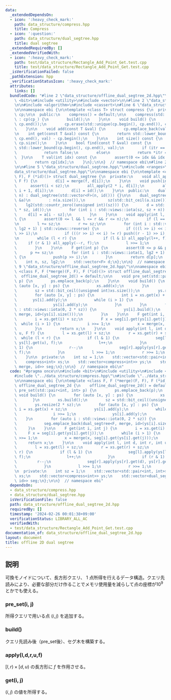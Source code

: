 ```yaml
---
data:
  _extendedDependsOn:
  - icon: ':heavy_check_mark:'
    path: data_structure/compress.hpp
    title: Compress
  - icon: ':question:'
    path: data_structure/dual_segtree.hpp
    title: dual segtree
  _extendedRequiredBy: []
  _extendedVerifiedWith:
  - icon: ':heavy_check_mark:'
    path: test/data_structure/Rectangle_Add_Point_Get.test.cpp
    title: test/data_structure/Rectangle_Add_Point_Get.test.cpp
  _isVerificationFailed: false
  _pathExtension: hpp
  _verificationStatusIcon: ':heavy_check_mark:'
  attributes:
    links: []
  bundledCode: "#line 2 \"data_structure/offline_dual_segtree_2d.hpp\"\n\n#include\
    \ <bit>\n#include <utility>\n#include <vector>\n\n#line 2 \"data_structure/compress.hpp\"\
    \n\n#include <algorithm>\n#include <cassert>\n#line 6 \"data_structure/compress.hpp\"\
    \n\nnamespace ebi {\n\ntemplate <class T> struct compress {\n  private:\n    std::vector<T>\
    \ cp;\n\n  public:\n    compress() = default;\n\n    compress(std::vector<T> cp_)\
    \ : cp(cp_) {\n        build();\n    }\n\n    void build() {\n        std::sort(cp.begin(),\
    \ cp.end());\n        cp.erase(std::unique(cp.begin(), cp.end()), cp.end());\n\
    \    }\n\n    void add(const T &val) {\n        cp.emplace_back(val);\n    }\n\
    \n    int get(const T &val) const {\n        return std::lower_bound(cp.begin(),\
    \ cp.end(), val) - cp.begin();\n    }\n\n    int size() const {\n        return\
    \ cp.size();\n    }\n\n    bool find(const T &val) const {\n        auto itr =\
    \ std::lower_bound(cp.begin(), cp.end(), val);\n        if (itr == cp.end())\n\
    \            return false;\n        else\n            return *itr == val;\n  \
    \  }\n\n    T val(int idx) const {\n        assert(0 <= idx && idx < (int)cp.size());\n\
    \        return cp[idx];\n    }\n};\n\n}  // namespace ebi\n#line 2 \"data_structure/dual_segtree.hpp\"\
    \n\n#line 5 \"data_structure/dual_segtree.hpp\"\n#include <ranges>\n#line 7 \"\
    data_structure/dual_segtree.hpp\"\n\nnamespace ebi {\n\ntemplate <class F, F (*merge)(F,\
    \ F), F (*id)()> struct dual_segtree {\n  private:\n    void all_apply(int i,\
    \ F f) {\n        d[i] = merge(f, d[i]);\n    }\n\n    void push(int i) {\n  \
    \      assert(i < sz);\n        all_apply(2 * i, d[i]);\n        all_apply(2 *\
    \ i + 1, d[i]);\n        d[i] = id();\n    }\n\n  public:\n    dual_segtree(int\
    \ n) : dual_segtree(std::vector<F>(n, id())) {}\n\n    dual_segtree(const std::vector<F>\
    \ &a)\n        : n(a.size()),\n          sz(std::bit_ceil(a.size())),\n      \
    \    lg2(std::countr_zero((unsigned int)(sz))) {\n        d = std::vector<F>(2\
    \ * sz, id());\n        for (int i : std::views::iota(sz, sz + n)) {\n       \
    \     d[i] = a[i - sz];\n        }\n    }\n\n    void apply(int l, int r, F f)\
    \ {\n        assert(0 <= l && l <= r && r <= n);\n        if (l == r) return;\n\
    \n        l += sz;\n        r += sz;\n\n        for (int i : std::views::iota(1,\
    \ lg2 + 1) | std::views::reverse) {\n            if (((l >> i) << i) != l) push(l\
    \ >> i);\n            if (((r >> i) << i) != r) push((r - 1) >> i);\n        }\n\
    \n        while (l < r) {\n            if (l & 1) all_apply(l++, f);\n       \
    \     if (r & 1) all_apply(--r, f);\n            l >>= 1;\n            r >>= 1;\n\
    \        }\n    }\n\n    F get(int p) {\n        assert(0 <= p && p < n);\n  \
    \      p += sz;\n        for (int i : std::views::iota(1, lg2 + 1) | std::views::reverse)\
    \ {\n            push(p >> i);\n        }\n        return d[p];\n    }\n\n  private:\n\
    \    int n, sz, lg2;\n    std::vector<F> d;\n};\n\n}  // namespace ebi\n#line\
    \ 9 \"data_structure/offline_dual_segtree_2d.hpp\"\n\nnamespace ebi {\n\ntemplate\
    \ <class F, F (*merge)(F, F), F (*id)()> struct offline_dual_segtree_2d {\n  \
    \  offline_dual_segtree_2d() = default;\n\n    void pre_set(std::pair<int, int>\
    \ p) {\n        ps.emplace_back(p);\n    }\n\n    void build() {\n        for\
    \ (auto [x, y] : ps) {\n            xs.add(x);\n        }\n        xs.build();\n\
    \        sz = std::bit_ceil((unsigned int)xs.size());\n        ys.resize(2 * sz);\n\
    \        for (auto [x, y] : ps) {\n            int i = xs.get(x) + sz;\n     \
    \       ys[i].add(y);\n            while (i > 1) {\n                i >>= 1;\n\
    \                ys[i].add(y);\n            }\n        }\n        for (auto i\
    \ : std::views::iota(0, 2 * sz)) {\n            ys[i].build();\n            seg.emplace_back(dual_segtree<F,\
    \ merge, id>(ys[i].size()));\n        }\n    }\n\n    F get(int i, int j) {\n\
    \        i = xs.get(i) + sz;\n        F x = seg[i].get(ys[i].get(j));\n      \
    \  while (i > 1) {\n            i >>= 1;\n            x = merge(x, seg[i].get(ys[i].get(j)));\n\
    \        }\n        return x;\n    }\n\n    void apply(int l, int d, int r, int\
    \ u, F f) {\n        l = xs.get(l) + sz;\n        r = xs.get(r) + sz;\n      \
    \  while (l < r) {\n            if (l & 1) {\n                seg[l].apply(ys[l].get(d),\
    \ ys[l].get(u), f);\n                l++;\n            }\n            if (r &\
    \ 1) {\n                r--;\n                seg[r].apply(ys[r].get(d), ys[r].get(u),\
    \ f);\n            }\n            l >>= 1;\n            r >>= 1;\n        }\n\
    \    }\n\n  private:\n    int sz = 1;\n    std::vector<std::pair<int, int>> ps;\n\
    \    compress<int> xs;\n    std::vector<compress<int>> ys;\n    std::vector<dual_segtree<F,\
    \ merge, id>> seg;\n};\n\n}  // namespace ebi\n"
  code: "#pragma once\n\n#include <bit>\n#include <utility>\n#include <vector>\n\n\
    #include \"../data_structure/compress.hpp\"\n#include \"../data_structure/dual_segtree.hpp\"\
    \n\nnamespace ebi {\n\ntemplate <class F, F (*merge)(F, F), F (*id)()> struct\
    \ offline_dual_segtree_2d {\n    offline_dual_segtree_2d() = default;\n\n    void\
    \ pre_set(std::pair<int, int> p) {\n        ps.emplace_back(p);\n    }\n\n   \
    \ void build() {\n        for (auto [x, y] : ps) {\n            xs.add(x);\n \
    \       }\n        xs.build();\n        sz = std::bit_ceil((unsigned int)xs.size());\n\
    \        ys.resize(2 * sz);\n        for (auto [x, y] : ps) {\n            int\
    \ i = xs.get(x) + sz;\n            ys[i].add(y);\n            while (i > 1) {\n\
    \                i >>= 1;\n                ys[i].add(y);\n            }\n    \
    \    }\n        for (auto i : std::views::iota(0, 2 * sz)) {\n            ys[i].build();\n\
    \            seg.emplace_back(dual_segtree<F, merge, id>(ys[i].size()));\n   \
    \     }\n    }\n\n    F get(int i, int j) {\n        i = xs.get(i) + sz;\n   \
    \     F x = seg[i].get(ys[i].get(j));\n        while (i > 1) {\n            i\
    \ >>= 1;\n            x = merge(x, seg[i].get(ys[i].get(j)));\n        }\n   \
    \     return x;\n    }\n\n    void apply(int l, int d, int r, int u, F f) {\n\
    \        l = xs.get(l) + sz;\n        r = xs.get(r) + sz;\n        while (l <\
    \ r) {\n            if (l & 1) {\n                seg[l].apply(ys[l].get(d), ys[l].get(u),\
    \ f);\n                l++;\n            }\n            if (r & 1) {\n       \
    \         r--;\n                seg[r].apply(ys[r].get(d), ys[r].get(u), f);\n\
    \            }\n            l >>= 1;\n            r >>= 1;\n        }\n    }\n\
    \n  private:\n    int sz = 1;\n    std::vector<std::pair<int, int>> ps;\n    compress<int>\
    \ xs;\n    std::vector<compress<int>> ys;\n    std::vector<dual_segtree<F, merge,\
    \ id>> seg;\n};\n\n}  // namespace ebi"
  dependsOn:
  - data_structure/compress.hpp
  - data_structure/dual_segtree.hpp
  isVerificationFile: false
  path: data_structure/offline_dual_segtree_2d.hpp
  requiredBy: []
  timestamp: '2024-02-26 00:01:38+09:00'
  verificationStatus: LIBRARY_ALL_AC
  verifiedWith:
  - test/data_structure/Rectangle_Add_Point_Get.test.cpp
documentation_of: data_structure/offline_dual_segtree_2d.hpp
layout: document
title: offline 2D dual segtree
---
```


## 説明

可換モノイドについて、長方形クエリ、 $1$ 点所得を行えるデータ構造。クエリ先読みにより、必要な部分だけ作ることでメモリ使用量を減らして点の座標が$10^9$とかでも使える。

### pre_set(i, j)

所得クエリで用いる点 $(i,j)$ を追加する。

### build()

クエリ先読み後（pre_set後）、セグ木を構築する。

### apply(l,d,r,u,f)

$[l, r) \times [d, u)$ の長方形に $f$ を作用させる。

### get(i, j)

$(i, j)$ の値を所得する。